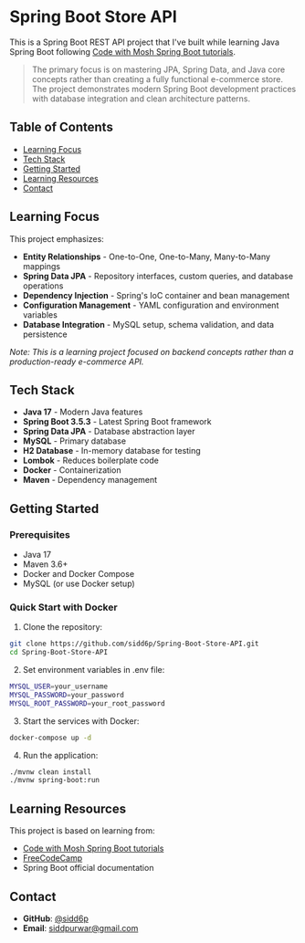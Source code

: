 # Spring Boot Store API

This is a Spring Boot REST API project that I've built while learning Java Spring Boot following [Code with Mosh Spring Boot tutorials](https://members.codewithmosh.com/courses). 
> The primary focus is on mastering JPA, Spring Data, and Java core concepts rather than creating a fully functional e-commerce store. The project demonstrates modern Spring Boot development practices with database integration and clean architecture patterns.

## Table of Contents
- [Learning Focus](#learning-focus)
- [Tech Stack](#tech-stack)
- [Getting Started](#getting-started)
- [Learning Resources](#learning-resources)
- [Contact](#contact)

## Learning Focus
This project emphasizes:
- **Entity Relationships** - One-to-One, One-to-Many, Many-to-Many mappings
- **Spring Data JPA** - Repository interfaces, custom queries, and database operations
- **Dependency Injection** - Spring's IoC container and bean management
- **Configuration Management** - YAML configuration and environment variables
- **Database Integration** - MySQL setup, schema validation, and data persistence

*Note: This is a learning project focused on backend concepts rather than a production-ready e-commerce API.*

## Tech Stack
- **Java 17** - Modern Java features
- **Spring Boot 3.5.3** - Latest Spring Boot framework
- **Spring Data JPA** - Database abstraction layer
- **MySQL** - Primary database
- **H2 Database** - In-memory database for testing
- **Lombok** - Reduces boilerplate code
- **Docker** - Containerization
- **Maven** - Dependency management

## Getting Started

### Prerequisites
- Java 17
- Maven 3.6+
- Docker and Docker Compose
- MySQL (or use Docker setup)

### Quick Start with Docker
1. Clone the repository:
```bash
git clone https://github.com/sidd6p/Spring-Boot-Store-API.git
cd Spring-Boot-Store-API
```

2. Set environment variables in .env file:
```bash
MYSQL_USER=your_username
MYSQL_PASSWORD=your_password
MYSQL_ROOT_PASSWORD=your_root_password
```

3. Start the services with Docker:
```bash
docker-compose up -d
```

4. Run the application:
```bash
./mvnw clean install
./mvnw spring-boot:run
```

## Learning Resources
This project is based on learning from:
- [Code with Mosh Spring Boot tutorials](https://members.codewithmosh.com/courses)
- [FreeCodeCamp](https://www.freecodecamp.org/)
- Spring Boot official documentation


## Contact
- **GitHub**: [@sidd6p](https://github.com/sidd6p)
- **Email**: siddpurwar@gmail.com

